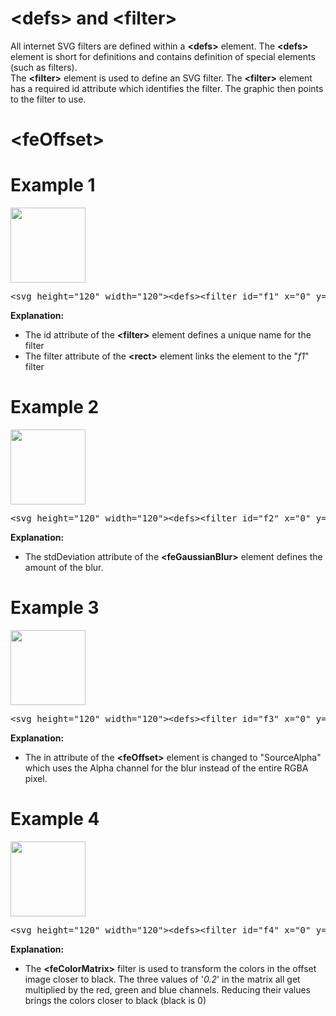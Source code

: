<h1>&lt;defs&gt; and &lt;filter&gt;</h1>
All internet SVG filters are defined within a <b>&lt;defs&gt;</b> element. The <b>&lt;defs&gt;</b> element is short for definitions and contains definition of special elements (such as filters).
<br>
The <b>&lt;filter&gt;</b> element is used to define an SVG filter. The <b>&lt;filter&gt;</b> element has a required id attribute which identifies the filter. The graphic then points to the filter to use.
<h1>&lt;feOffset&gt;</h1>
<h1>Example 1</h1>
<img src="https://i.imgur.com/tXZVQzz.jpg" width="120" height="120">
<pre>&lt;svg height="120" width="120"&gt;&lt;defs&gt;&lt;filter id="f1" x="0" y="0" width="200%" height="200%"&gt;&lt;feOffset result="offOut" in="SourceGraphic" dx="20" dy="20" /&gt;&lt;feBlend in="SourceGraphic" in2="offOut" mode="normal" /&gt;&lt;/filter&gt;&lt;/defs&gt;&lt;rect width="90" height="90" stroke="green" stroke-width="3" fill="yellow" filter="url(#f1)" /&gt;&lt;/svg&gt;</pre>
<b>Explanation:</b>
<ul>
  <li>The id attribute of the <b>&lt;filter&gt;</b> element defines a unique name for the filter</li>
  <li>The filter attribute of the <b>&lt;rect&gt;</b> element links the element to the "<i>f1</i>" filter</li>
</ul>
<h1>Example 2</h1>
<img src="https://i.imgur.com/QbGpiiH.jpg" width="120" height="120">
<pre>&lt;svg height="120" width="120"&gt;&lt;defs&gt;&lt;filter id="f2" x="0" y="0" width="200%" height="200%"&gt;&lt;feOffset result="offOut" in="SourceGraphic" dx="20" dy="20" /&gt;&lt;feGaussianBlur result="blurOut" in="offOut" stdDeviation="10" /&gt;&lt;feBlend in="SourceGraphic" in2="blurOut" mode="normal" /&gt;&lt;/filter&gt;&lt;/defs&gt;&lt;rect width="90" height="90" stroke="green" stroke-width="3" fill="yellow" filter="url(#f2)" /&gt;&lt;/svg&gt;</pre>
<b>Explanation:</b>
<ul>
  <li>The stdDeviation attribute of the <b>&lt;feGaussianBlur&gt;</b> element defines the amount of the blur.</li>
</ul>
<h1>Example 3</h1>
<img src="https://i.imgur.com/cNbwjIv.jpg" width="120" height="120">
<pre>&lt;svg height="120" width="120"&gt;&lt;defs&gt;&lt;filter id="f3" x="0" y="0" width="200%" height="200%"&gt;&lt;feOffset result="offOut" in="SourceAlpha" dx="20" dy="20" /&gt;&lt;feGaussianBlur result="blurOut" in="offOut" stdDeviation="10" /&gt;&lt;feBlend in="SourceGraphic" in2="blurOut" mode="normal" /&gt;&lt;/filter&gt;&lt;/defs&gt;&lt;rect width="90" height="90" stroke="green" stroke-width="3" fill="yellow" filter="url(#f3)" /&gt;&lt;/svg&gt;</pre>
<b>Explanation:</b>
<ul>
  <li>The in attribute of the <b>&lt;feOffset&gt;</b> element is changed to "SourceAlpha" which uses the Alpha channel for the blur instead of the entire RGBA pixel.</li>
</ul>
<h1>Example 4</h1>
<img src="https://i.imgur.com/LKP96Vn.jpg" width="120" height="120">
<pre>&lt;svg height="120" width="120"&gt;&lt;defs&gt;&lt;filter id="f4" x="0" y="0" width="200%" height="200%"&gt;&lt;feOffset result="offOut" in="SourceGraphic" dx="20" dy="20" /&gt;&lt;feColorMatrix result="matrixOut" in="offOut" type="matrix" values="0.2 0 0 0 0 0 0.2 0 0 0 0 0 0.2 0 0 0 0 0 1 0" /&gt;&lt;feGaussianBlur result="blurOut" in="matrixOut" stdDeviation="10" /&gt;&lt;feBlend in="SourceGraphic" in2="blurOut" mode="normal" /&gt;&lt;/filter&gt;&lt;/defs&gt;&lt;rect width="90" height="90" stroke="green" stroke-width="3" fill="yellow" filter="url(#f4)" /&gt;&lt;/svg&gt;</pre>
<b>Explanation:</b>
<ul>
  <li>The <b>&lt;feColorMatrix&gt;</b> filter is used to transform the colors in the offset image closer to black. The three values of '<var>0.2</var>' in the matrix all get multiplied by the red, green and blue channels. Reducing their values brings the colors closer to black (black is 0)</li>
</ul>
